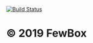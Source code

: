 [![Build Status](https://travis-ci.com/FewBox/FewBox.Service.Shipping.App.svg?branch=master)](https://travis-ci.com/FewBox/FewBox.Service.Shipping.App)
# © 2019 FewBox